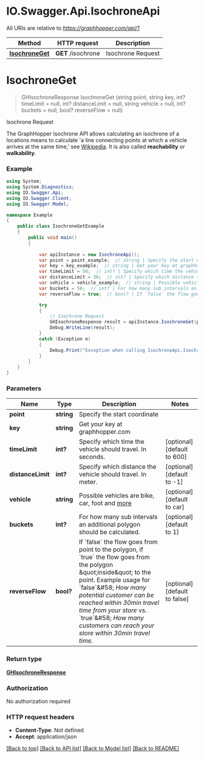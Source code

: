 # IO.Swagger.Api.IsochroneApi

All URIs are relative to *https://graphhopper.com/api/1*

Method | HTTP request | Description
------------- | ------------- | -------------
[**IsochroneGet**](IsochroneApi.md#isochroneget) | **GET** /isochrone | Isochrone Request


<a name="isochroneget"></a>
# **IsochroneGet**
> GHIsochroneResponse IsochroneGet (string point, string key, int? timeLimit = null, int? distanceLimit = null, string vehicle = null, int? buckets = null, bool? reverseFlow = null)

Isochrone Request

The GraphHopper Isochrone API allows calculating an isochrone of a locations means to calculate 'a line connecting points at which a vehicle arrives at the same time,' see [Wikipedia](http://en.wikipedia.org/wiki/Isochrone_map). It is also called **reachability** or **walkability**. 

### Example
```csharp
using System;
using System.Diagnostics;
using IO.Swagger.Api;
using IO.Swagger.Client;
using IO.Swagger.Model;

namespace Example
{
    public class IsochroneGetExample
    {
        public void main()
        {
            
            var apiInstance = new IsochroneApi();
            var point = point_example;  // string | Specify the start coordinate
            var key = key_example;  // string | Get your key at graphhopper.com
            var timeLimit = 56;  // int? | Specify which time the vehicle should travel. In seconds. (optional)  (default to 600)
            var distanceLimit = 56;  // int? | Specify which distance the vehicle should travel. In meter. (optional)  (default to -1)
            var vehicle = vehicle_example;  // string | Possible vehicles are bike, car, foot and [more](https://graphhopper.com/api/1/docs/supported-vehicle-profiles/) (optional)  (default to car)
            var buckets = 56;  // int? | For how many sub intervals an additional polygon should be calculated. (optional)  (default to 1)
            var reverseFlow = true;  // bool? | If `false` the flow goes from point to the polygon, if `true` the flow goes from the polygon \"inside\" to the point. Example usage for `false`&#58; *How many potential customer can be reached within 30min travel time from your store* vs. `true`&#58; *How many customers can reach your store within 30min travel time.* (optional)  (default to false)

            try
            {
                // Isochrone Request
                GHIsochroneResponse result = apiInstance.IsochroneGet(point, key, timeLimit, distanceLimit, vehicle, buckets, reverseFlow);
                Debug.WriteLine(result);
            }
            catch (Exception e)
            {
                Debug.Print("Exception when calling IsochroneApi.IsochroneGet: " + e.Message );
            }
        }
    }
}
```

### Parameters

Name | Type | Description  | Notes
------------- | ------------- | ------------- | -------------
 **point** | **string**| Specify the start coordinate | 
 **key** | **string**| Get your key at graphhopper.com | 
 **timeLimit** | **int?**| Specify which time the vehicle should travel. In seconds. | [optional] [default to 600]
 **distanceLimit** | **int?**| Specify which distance the vehicle should travel. In meter. | [optional] [default to -1]
 **vehicle** | **string**| Possible vehicles are bike, car, foot and [more](https://graphhopper.com/api/1/docs/supported-vehicle-profiles/) | [optional] [default to car]
 **buckets** | **int?**| For how many sub intervals an additional polygon should be calculated. | [optional] [default to 1]
 **reverseFlow** | **bool?**| If &#x60;false&#x60; the flow goes from point to the polygon, if &#x60;true&#x60; the flow goes from the polygon \&quot;inside\&quot; to the point. Example usage for &#x60;false&#x60;&amp;#58; *How many potential customer can be reached within 30min travel time from your store* vs. &#x60;true&#x60;&amp;#58; *How many customers can reach your store within 30min travel time.* | [optional] [default to false]

### Return type

[**GHIsochroneResponse**](GHIsochroneResponse.md)

### Authorization

No authorization required

### HTTP request headers

 - **Content-Type**: Not defined
 - **Accept**: application/json

[[Back to top]](#) [[Back to API list]](../README.md#documentation-for-api-endpoints) [[Back to Model list]](../README.md#documentation-for-models) [[Back to README]](../README.md)

